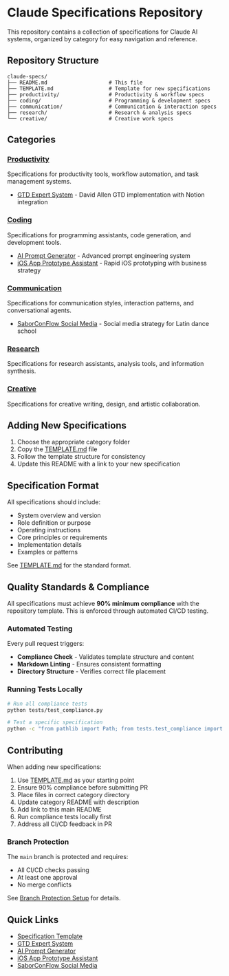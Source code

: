 # Claude Specifications Repository

This repository contains a collection of specifications for Claude AI systems, organized by category for easy navigation and reference.

## Repository Structure

```
claude-specs/
├── README.md                    # This file
├── TEMPLATE.md                  # Template for new specifications
├── productivity/                # Productivity & workflow specs
├── coding/                      # Programming & development specs
├── communication/               # Communication & interaction specs
├── research/                    # Research & analysis specs
└── creative/                    # Creative work specs
```

## Categories

### [Productivity](./productivity/)
Specifications for productivity tools, workflow automation, and task management systems.
- [GTD Expert System](./productivity/gtd-expert-system.md) - David Allen GTD implementation with Notion integration

### [Coding](./coding/)
Specifications for programming assistants, code generation, and development tools.
- [AI Prompt Generator](./coding/ai-prompt-generator.md) - Advanced prompt engineering system
- [iOS App Prototype Assistant](./coding/ios-app-prototype-assistant.md) - Rapid iOS prototyping with business strategy

### [Communication](./communication/)
Specifications for communication styles, interaction patterns, and conversational agents.
- [SaborConFlow Social Media](./communication/saborconflow-social-media.md) - Social media strategy for Latin dance school

### [Research](./research/)
Specifications for research assistants, analysis tools, and information synthesis.

### [Creative](./creative/)
Specifications for creative writing, design, and artistic collaboration.

## Adding New Specifications

1. Choose the appropriate category folder
2. Copy the [TEMPLATE.md](./TEMPLATE.md) file
3. Follow the template structure for consistency
4. Update this README with a link to your new specification

## Specification Format

All specifications should include:
- System overview and version
- Role definition or purpose
- Operating instructions
- Core principles or requirements
- Implementation details
- Examples or patterns

See [TEMPLATE.md](./TEMPLATE.md) for the standard format.

## Quality Standards & Compliance

All specifications must achieve **90% minimum compliance** with the repository template. This is enforced through automated CI/CD testing.

### Automated Testing

Every pull request triggers:
- **Compliance Check** - Validates template structure and content
- **Markdown Linting** - Ensures consistent formatting
- **Directory Structure** - Verifies correct file placement

### Running Tests Locally

```bash
# Run all compliance tests
python tests/test_compliance.py

# Test a specific specification
python -c "from pathlib import Path; from tests.test_compliance import SpecificationTester; tester = SpecificationTester(Path('.')); tester.test_specification(Path('path/to/spec.md'))"
```

## Contributing

When adding new specifications:
1. Use [TEMPLATE.md](./TEMPLATE.md) as your starting point
2. Ensure 90% compliance before submitting PR
3. Place files in correct category directory
4. Update category README with description
5. Add link to this main README
6. Run compliance tests locally first
7. Address all CI/CD feedback in PR

### Branch Protection

The `main` branch is protected and requires:
- All CI/CD checks passing
- At least one approval
- No merge conflicts

See [Branch Protection Setup](./.github/BRANCH_PROTECTION.md) for details.

## Quick Links

- [Specification Template](./TEMPLATE.md)
- [GTD Expert System](./productivity/gtd-expert-system.md)
- [AI Prompt Generator](./coding/ai-prompt-generator.md)
- [iOS App Prototype Assistant](./coding/ios-app-prototype-assistant.md)
- [SaborConFlow Social Media](./communication/saborconflow-social-media.md)
